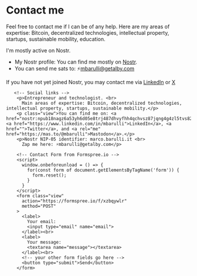 # Contact me

Feel free to contact me if I can be of any help. Here are my areas of expertise: Bitcoin, decentralized technologies, intellectual property, startups, sustainable mobility, education.

I'm mostly active on Nostr.  
- My Nostr profile: You can find me mostly on [Nostr](nostr:npub18nagz6a53yh6d05e8trj487dhvyfhh4qchvsz87jqng4g4zl5tvs825evl).
- You can send me sats to: ⚡mbarulli@getalby.com

If you have not yet joined Nostr, you may contact me via [LinkedIn](https://www.linkedin.com/in/mbarulli) or [X](https://www.x.com/mbarulli)



       <!-- Social links -->
        <p>Entrepreneur and technologist. <br>
          Main areas of expertise: Bitcoin, decentralized technologies, intellectual property, startups, sustainable mobility.</p>
        <p class="view">You can find me on: <a href="nostr:npub18nagz6a53yh6d05e8trj487dhvyfhh4qchvsz87jqng4g4zl5tvs825evl">Nostr</a>, <a href="https://www.linkedin.com/in/mbarulli">LinkedIn</a>, <a href="">Twitter</a>, and <a rel="me" href="https://mas.to/@mbarulli">Mastodon</a>.</p>
        <p>Nostr NIP-05 identifier: marco.barulli.it <br>
          Zap me here: ⚡mbarulli@getalby.com</p>
        
        <!-- Contact Form from Formspree.io -->
        <script>
          window.onbeforeunload = () => {
            for(const form of document.getElementsByTagName('form')) {
              form.reset();
            }
          }
        </script>
        <form class="view"
          action="https://formspree.io/f/xzbqywlr"
          method="POST"
        >
          <label>
            Your email:
            <input type="email" name="email">
          </label><br>
          <label>
            Your message:
            <textarea name="message"></textarea>
          </label><br>
          <!-- your other form fields go here -->
          <button type="submit">Send</button>
        </form>
